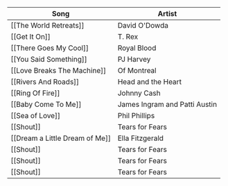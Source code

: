 | Song                           | Artist                        |
| ------------------------------ | ----------------------------- |
| [[The World Retreats]]         | David O'Dowda                 |
| [[Get It On]]                  | T. Rex                        |
| [[There Goes My Cool]]         | Royal Blood                   |
| [[You Said Something]]         | PJ Harvey                     |
| [[Love Breaks The Machine]]    | Of Montreal                   |
| [[Rivers And Roads]]           | Head and the Heart            |
| [[Ring Of Fire]]               | Johnny Cash                   |
| [[Baby Come To Me]]            | James Ingram and Patti Austin |
| [[Sea of Love]]                | Phil Phillips                 |
| [[Shout]]                      | Tears for Fears               |
| [[Dream a Little Dream of Me]] | Ella Fitzgerald               |
| [[Shout]]                      | Tears for Fears               |
| [[Shout]]                      | Tears for Fears               |
| [[Shout]]                      | Tears for Fears               |
